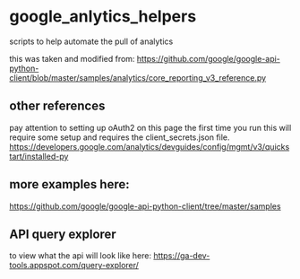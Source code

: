 # google_anlytics_helpers
scripts to help automate the pull of analytics

this was taken and modified from:
https://github.com/google/google-api-python-client/blob/master/samples/analytics/core_reporting_v3_reference.py

## other references
pay attention to setting up oAuth2 on this page the first time you run this will require some setup and requires the client_secrets.json file.
 https://developers.google.com/analytics/devguides/config/mgmt/v3/quickstart/installed-py


## more examples  here:
https://github.com/google/google-api-python-client/tree/master/samples

## API query explorer
to view what the api will look like here:
https://ga-dev-tools.appspot.com/query-explorer/
